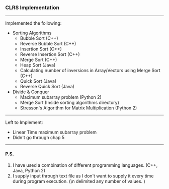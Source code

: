 ### CLRS Implementation
---
Implemented the following:
* Sorting Algorithms
    * Bubble Sort (C++)
    * Reverse Bubble Sort (C++)
    * Insertion Sort (C++)
    * Reverse Insertion Sort (C++)
    * Merge Sort (C++)
    * Heap Sort (Java)
    * Calculating number of inversions in Array/Vectors using Merge Sort (C++)
    * Quick Sort (Java)
    * Reverse Quick Sort (Java)
* Divide & Conquer
    * Maximum subarray problem (Python 2)
    * Merge Sort (Inside sorting algorithms directory)
    * Stresson's Algorithm for Matrix Multiplication (Python 2)

---
Left to Implement:
* Linear Time maximum subarray problem
* Didn't go through chap 5

---
#### P.S.
1. I have used a combination of different programming languages. (C++, Java, Python 2)
2. I supply input through text file as I don't want to supply it every time during program execution. (\n delimited any number of values. )
